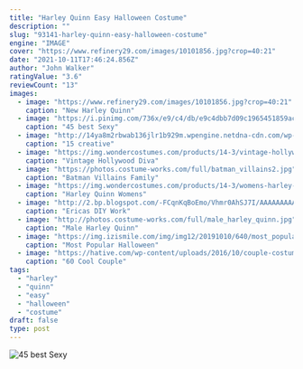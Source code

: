 ```yaml
---
title: "Harley Quinn Easy Halloween Costume"
description: ""
slug: "93141-harley-quinn-easy-halloween-costume"
engine: "IMAGE"
cover: "https://www.refinery29.com/images/10101856.jpg?crop=40:21"
date: "2021-10-11T17:46:24.856Z"
author: "John Walker"
ratingValue: "3.6"
reviewCount: "13"
images:
  - image: "https://www.refinery29.com/images/10101856.jpg?crop=40:21"
    caption: "New Harley Quinn"
  - image: "https://i.pinimg.com/736x/e9/c4/db/e9c4dbb7d09c1965451859acaeea8f50.jpg"
    caption: "45 best Sexy"
  - image: "http://14ya8m2rbwab136jlr1b929m.wpengine.netdna-cdn.com/wp-content/uploads/easy-insideout-sadness-costume-466x850.jpg"
    caption: "15 creative"
  - image: "https://img.wondercostumes.com/products/14-3/vintage-hollywood-diva-girls-costume.jpg"
    caption: "Vintage Hollywood Diva"
  - image: "https://photos.costume-works.com/full/batman_villains2.jpg"
    caption: "Batman Villains Family"
  - image: "https://img.wondercostumes.com/products/14-3/womens-harley-quinn-costume.jpg"
    caption: "Harley Quinn Womens"
  - image: "http://2.bp.blogspot.com/-FCqnKqBoEmo/Vhmr0AhSJ7I/AAAAAAAAA-A/ChGq2sK7pho/w1200-h630-p-nu/Harley_Quinn_costume.jpg"
    caption: "Ericas DIY Work"
  - image: "http://photos.costume-works.com/full/male_harley_quinn.jpg"
    caption: "Male Harley Quinn"
  - image: "https://img.izismile.com/img/img12/20191010/640/most_popular_halloween_costumes_of_2019_so_far_640_high_04.jpg"
    caption: "Most Popular Halloween"
  - image: "https://hative.com/wp-content/uploads/2016/10/couple-costumes/13-couple-costume-ideas-1.jpg"
    caption: "60 Cool Couple"
tags:
  - "harley"
  - "quinn"
  - "easy"
  - "halloween"
  - "costume"
draft: false
type: post
---
```



![45 best Sexy](https://i.pinimg.com/736x/e9/c4/db/e9c4dbb7d09c1965451859acaeea8f50.jpg "45 best Sexy")


<!--inArticleAds-->

<!--galleryOne-->


<!--inArticleAds-->

<!--galleryTwo-->


<!--galleryThree-->

